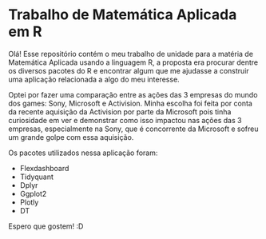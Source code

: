 # Trabalho de Matemática Aplicada em R

Olá! Esse repositório contém o meu trabalho de unidade para a matéria de Matemática Aplicada usando a linguagem R, a proposta era procurar dentre os diversos pacotes do R e encontrar algum que me ajudasse a construir uma aplicação relacionada a algo do meu interesse.

Optei por fazer uma comparação entre as ações das 3 empresas do mundo dos games: Sony, Microsoft e Activision. Minha escolha foi feita por conta da recente aquisição da Activision por parte da Microsoft pois tinha curiosidade em ver e demonstrar como isso impactou nas ações das 3 empresas, especialmente na Sony, que é concorrente da Microsoft e sofreu um grande golpe com essa aquisição.

Os pacotes utilizados nessa aplicação foram:

* Flexdashboard
* Tidyquant
* Dplyr
* Ggplot2
* Plotly
* DT

Espero que gostem! :D

